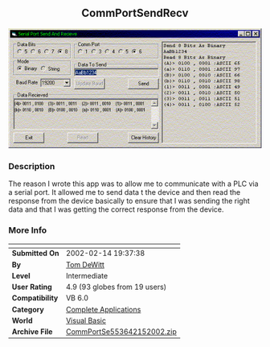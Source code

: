 ﻿<div align="center">

## CommPortSendRecv

<img src="PIC200221503075884.gif">
</div>

### Description

The reason I wrote this app was to allow me to communicate with a PLC via a serial port. It allowed me to send data t the device and then read the response from the device basically to ensure that I was sending the right data and that I was getting the correct response from the device.
 
### More Info
 


<span>             |<span>
---                |---
**Submitted On**   |2002-02-14 19:37:38
**By**             |[Tom DeWitt](https://github.com/Planet-Source-Code/PSCIndex/blob/master/ByAuthor/tom-dewitt.md)
**Level**          |Intermediate
**User Rating**    |4.9 (93 globes from 19 users)
**Compatibility**  |VB 6\.0
**Category**       |[Complete Applications](https://github.com/Planet-Source-Code/PSCIndex/blob/master/ByCategory/complete-applications__1-27.md)
**World**          |[Visual Basic](https://github.com/Planet-Source-Code/PSCIndex/blob/master/ByWorld/visual-basic.md)
**Archive File**   |[CommPortSe553642152002\.zip](https://github.com/Planet-Source-Code/tom-dewitt-commportsendrecv__1-31818/archive/master.zip)








